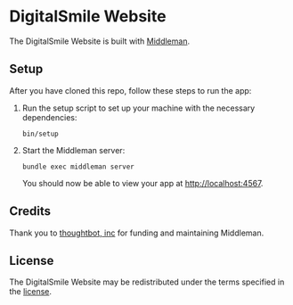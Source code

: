 # DigitalSmile Website

The DigitalSmile Website is built with [Middleman].

[Middleman]: https://middlemanapp.com/

## Setup

After you have cloned this repo, follow these steps to run the app:

1. Run the setup script to set up your machine with the necessary dependencies:

    ```
    bin/setup
    ```

1. Start the Middleman server:

    ```
    bundle exec middleman server
    ```

    You should now be able to view your app at <http://localhost:4567>.

## Credits

Thank you to [thoughtbot, inc](http://thoughtbot.com) for funding and maintaining Middleman.

## License

The DigitalSmile Website may be redistributed under the terms specified in the [license](LICENSE.md).
